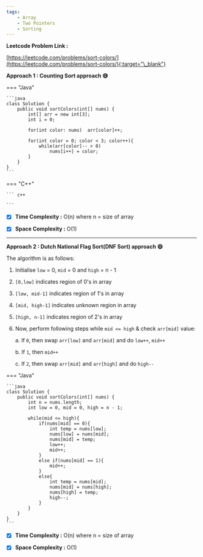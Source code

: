 ```yaml
---
tags:
    - Array
    - Two Pointers
    - Sorting
---
```


**Leetcode Problem Link :**

[https://leetcode.com/problems/sort-colors/](https://leetcode.com/problems/sort-colors/){:target="\_blank"}

**Approach 1 : Counting Sort approach :sweat_smile:**

=== "Java"

    ```java
    class Solution {
        public void sortColors(int[] nums) {
            int[] arr = new int[3];
            int i = 0;

            for(int color: nums)  arr[color]++;

            for(int color = 0; color < 3; color++){
                while(arr[color]-- > 0)
                    nums[i++] = color;
            }
        }
    }
    ```

=== "C++"

    ``` c++

    ```

-   [x] **Time Complexity :** O(n) where n = size of array

-   [x] **Space Complexity :** O(1)

<hr>

**Approach 2 : Dutch National Flag Sort(DNF Sort) approach :smile:**

The algorithm is as follows:

1. Initialise `low` = 0, `mid` = 0 and `high` = n - 1
2. `[0,low]` indicates region of 0's in array
3. `[low, mid-1]` indicates region of 1's in array
4. `[mid, high-1]` indicates unknown region in array
5. `[high, n-1]` indicates region of 2's in array
6. Now, perform following steps while `mid <= high` & check `arr[mid]` value:

    a. If `0`, then swap `arr[low]` and `arr[mid]` and do `low++`, `mid++`

    b. If `1`, then `mid++`

    c. If `2`, then swap `arr[mid]` and `arr[high]` and do `high--`

=== "Java"

    ```java
    class Solution {
        public void sortColors(int[] nums) {
            int n = nums.length;
            int low = 0, mid = 0, high = n - 1;

            while(mid <= high){
                if(nums[mid] == 0){
                    int temp = nums[low];
                    nums[low] = nums[mid];
                    nums[mid] = temp;
                    low++;
                    mid++;
                }
                else if(nums[mid] == 1){
                    mid++;
                }
                else{
                    int temp = nums[mid];
                    nums[mid] = nums[high];
                    nums[high] = temp;
                    high--;
                }
            }
        }
    }
    ```

-   [x] **Time Complexity :** O(n) where n = size of array

-   [x] **Space Complexity :** O(1)
